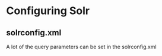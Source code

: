 # Configuring Solr

## solrconfig.xml
A lot of the query parameters can be set in the solrconfig.xml
